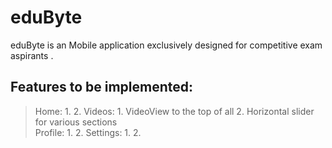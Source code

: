 # eduByte 
eduByte is an Mobile application exclusively designed for competitive exam aspirants . 
## Features to be implemented:
> Home:
        1. 
        2.
> Videos:
        1. VideoView to the top of all
        2. Horizontal slider for various sections  
> Profile:
        1. 
        2.
> Settings:
        1. 
        2.